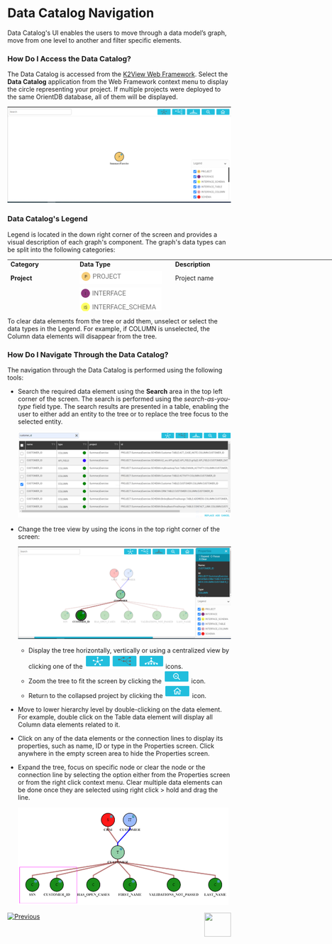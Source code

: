 # Data Catalog Navigation

Data Catalog's UI enables the users to move through a data model’s graph, move from one level to another and filter specific elements. 

### How Do I Access the Data Catalog?

The Data Catalog is accessed from the [K2View Web Framework](/articles/30_web_framework/01_web_framework_overview.md). Select the **Data Catalog** application from the Web Framework context menu to display the circle representing your project. If multiple projects were deployed to the same OrientDB database, all of them will be displayed.

<img src="images/33_02_proj.PNG" alt="image" style="zoom:80%;" />

### Data Catalog's Legend

Legend is located in the down right corner of the screen and provides a visual description of each graph's component. The graph's data types can be split into the following categories:

<table style="height: 116px; width: 750px;">
<tbody>
<tr style="height: 18px;">
<td style="width: 150px;"><strong>Category</strong></td>
<td style="width: 200px;"><strong>Data Type</strong></td>
<td style="width: 400px;"><strong>Description</strong></td>
</tr>
<tr style="height: 18px;">
<td style="width: 120px;"><strong>Project</strong></td>
<td style="height: 18px; width: 226px;"><img src="images/project_icon.PNG" alt="Project" /></td>
<td style="height: 18px; width: 308px;">Project name</td>
</tr>
<tr style="height: 18px;">
<td style="width: 120px;"><strong>Source Components</strong></td>
<td style="height: 18px; width: 226px;">
<img src="images/interface_icon.PNG" alt="Interface" />
</td>
<td style="height: 18px; width: 308px;">Data Source components</td>
</tr>
<tr style="height: 28px;">
<td style="width: 120px;" rowspan="3"><strong>Target Components</strong><br /><strong><br /></strong><strong><br /></strong></td>
<td style="width: 226px; height: 28px;"><img src="images/schema_icon.PNG" alt="Schema" /></td>
<td style="width: 308px; height: 28px;">
<p>Project's entity (LU, Web Services or Common)</p>
</td>
</tr>
<tr>
<td style="width: 226px;"><img src="images/table_col_icon.PNG" alt="TableCol" /></td>
<td style="width: 308px;">
<p>LU's tables and columns</p>
</td>
</tr>
<tr>
<td style="width: 226px;"><img src="images/api_icon.PNG" alt="API" /></td>
<td style="width: 308px;">
<p>Web service and its fields</p>
</td>
</tr>
<tr style="height: 18px;">
<td style="width: 120px;" rowspan="3"><strong>Connection Lines</strong><br /><strong><br /></strong><strong><br /></strong></td>
<td style="height: 18px; width: 226px;"><img src="images/contained_icon.PNG" alt="CONTAINED" /></td>
<td style="height: 18px; width: 308px;">In which data entity the current entity is contained. For example, a table is contained schema (LU).</td>
</tr>
<tr style="height: 16px;">
<td style="height: 16px; width: 226px;"><img src="images/use_icon.PNG" alt="USE" /></td>
<td style="height: 16px; width: 308px;">Which data entity the current entity uses. For example, a TABLE (an LU table) uses an INTERFACE_TABLE.</td>
</tr>
<tr>
<td style="width: 226px;"><img src="images/pop_keys_icon.PNG" alt="POPULATION_KEYS" /></td>
<td style="width: 308px;">How the current table is populated in the LU schema. For example, when the relation is ACTIVITY -&gt; CUSTOMER, it means that the ACTIVITY table is populated using the key from CUSTOMER table.</td>
</tr>
</tbody>
</table>

To clear data elements from the tree or add them,  unselect or select the data types in the Legend. For example, if COLUMN is unselected, the Column data elements will disappear from the tree.

### How Do I Navigate Through the Data Catalog?

The navigation through the Data Catalog is performed using the following tools:

* Search the required data element using the **Search** area in the top left corner of the screen. The search is performed using the *search-as-you-type* field type. The search results are presented in a table, enabling the user to either add an entity to the tree or to replace the tree focus to the selected entity.

  ![image](images/33_02_search.PNG)

* Change the tree view by using the icons in the top right corner of the screen:

  ![image](images/33_02_view.PNG)

  * Display the tree horizontally, vertically or using a centralized view by clicking one of the <img src="images/33_02_tree.PNG" alt="image" style="zoom: 67%;" />icons. 
  * Zoom the tree to fit the screen by clicking the <img src="images/33_02_fit.PNG" alt="image" style="zoom: 67%;" /> icon.
  * Return to the collapsed project by clicking the <img src="images/33_02_home.PNG" alt="image" style="zoom: 67%;" /> icon.

* Move to lower hierarchy level by double-clicking on the data element. For example, double click on the Table data element will display all Column data elements related to it.

* Click on any of the data elements or the connection lines to display its properties, such as name, ID or type in the Properties screen. Click anywhere in the empty screen area to hide the Properties screen.

* Expand the tree, focus on specific node or clear the node or the connection line by selecting the option either from the Properties screen or from the right click context menu. Clear multiple data elements can be done once they are selected using right click > hold and drag the line.

  <img src="images/33_02_select.PNG" alt="image" style="zoom: 55%;" />

  


[![Previous](/articles/images/Previous.png)](04_data_catalog_interface.md)[<img align="right" width="60" height="54" src="/articles/images/Next.png">](06_override_data_catalog.md) 
